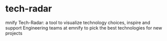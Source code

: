 # tech-radar
mnify Tech-Radar: a tool to visualize technology choices, inspire and support Engineering teams at emnify to pick the best technologies for new projects
